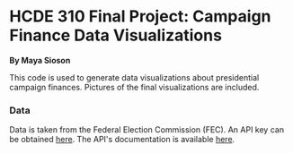 # HCDE 310 Final Project: Campaign Finance Data Visualizations
**By Maya Sioson**

This code is used to generate data visualizations about presidential campaign finances. Pictures of the final visualizations are included.


### Data
Data is taken from the Federal Election Commission (FEC). An API key can be obtained [here](https://api.data.gov/signup/). The API's documentation is available [here](https://api.open.fec.gov/developers/).
